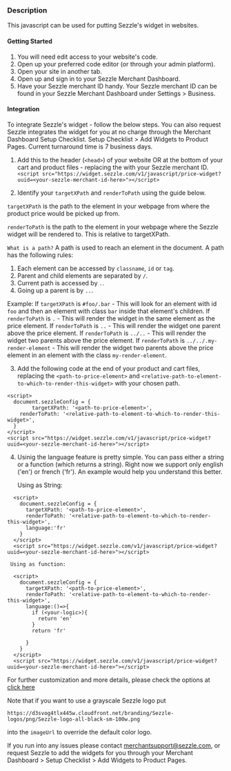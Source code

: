 
### Description
This javascript can be used for putting Sezzle's widget in websites.

#### Getting Started

1. You will need edit access to your website's code.
2. Open up your preferred code editor (or through your admin platform).
3. Open your site in another tab.
4. Open up and sign in to your Sezzle Merchant Dashboard.
5. Have your Sezzle merchant ID handy. Your Sezzle merchant ID can be found in your Sezzle Merchant Dashboard under Settings > Business.

#### Integration
To integrate Sezzle's widget - follow the below steps. You can also request Sezzle integrates the widget for you at no charge through the Merchant Dashboard Setup Checklist. Setup Checklist > Add Widgets to Product Pages. Current turnaround time is 7 business days.

1. Add this to the header (`<head>`) of your website OR at the bottom of your cart and product files - replacing the <your-sezzle-merchant-id-here> with your Sezzle merchant ID.
```<script src="https://widget.sezzle.com/v1/javascript/price-widget?uuid=<your-sezzle-merchant-id-here>"></script>```

2. Identify your `targetXPath` and `renderToPath` using the guide below.

`targetXPath` is the path to the element in your webpage from where the product price would be picked up from.

`renderToPath` is the path to the element in your webpage where the Sezzle widget will be rendered to. This is relative to targetXPath.

`What is a path?`
A path is used to reach an element in the document. A path has the following rules:
1. Each element can be accessed by `classname`, `id` or `tag`.
2. Parent and child elements are separated by `/`.
3. Current path is accessed by `.`.
4. Going up a parent is by `..`.

Example:
If `targetXPath` is `#foo/.bar` - This will look for an element with id `foo` and then an element with class `bar` inside that element's children.
If `renderToPath` is `.` - This will render the widget in the same element as the price element.
If `renderToPath` is `..` - This will render the widget one parent above the price element.
If `renderToPath` is `../..` - This will render the widget two parents above the price element.
If `renderToPath` is `../../.my-render-element` - This will render the widget two parents above the price element in an element with the class `my-render-element`.

3. Add the following code at the end of your product and cart files, replacing the `<path-to-price-element>` and `<relative-path-to-element-to-which-to-render-this-widget>` with your chosen path.
```
<script>
  document.sezzleConfig = {
		targetXPath: '<path-to-price-element>',
    renderToPath: '<relative-path-to-element-to-which-to-render-this-widget>',
  }
</script>
<script src="https://widget.sezzle.com/v1/javascript/price-widget?uuid=<your-sezzle-merchant-id-here>"></script>
```

4. Usinig the language feature is pretty simple. You can pass either a string or a function (which returns a string).
    Right now we support only english ('en') or french ('fr').
    An example would help you understand this better.

    Using as String:
  ```
    <script>
      document.sezzleConfig = {
        targetXPath: '<path-to-price-element>',
        renderToPath: '<relative-path-to-element-to-which-to-render-this-widget>',
        language:'fr'
      }
    </script>
    <script src="https://widget.sezzle.com/v1/javascript/price-widget?uuid=<your-sezzle-merchant-id-here>"></script>
  ```

     Using as function:
  ```
    <script>
      document.sezzleConfig = {
        targetXPath: '<path-to-price-element>',
        renderToPath: '<relative-path-to-element-to-which-to-render-this-widget>',
        language:()=>{
          if (<your-logic>){
            return 'en'
          }
          return 'fr'
          
        }
      }
    </script>
    <script src="https://widget.sezzle.com/v1/javascript/price-widget?uuid=<your-sezzle-merchant-id-here>"></script>
  ```
For further customization and more details, please check the options at [click here](/widget-options.md)

Note that if you want to use a grayscale Sezzle logo put
```
https://d3svog4tlx445w.cloudfront.net/branding/Sezzle-logos/png/Sezzle-logo-all-black-sm-100w.png
```
into the `imageUrl` to override the default color logo.

If you run into any issues please contact merchantsupport@sezzle.com, or request Sezzle to add the widgets for you through your Merchant Dashboard > Setup Checklist > Add Widgets to Product Pages.
